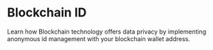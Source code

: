 # Blockchain ID

Learn how Blockchain technology offers data privacy by implementing anonymous id management with your blockchain wallet address.

